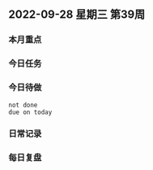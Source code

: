 
##  2022-09-28 星期三 第39周 

### 本月重点

### 今日任务


### 今日待做
```tasks 
not done
due on today
```

### 日常记录




### 每日复盘

